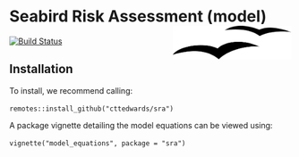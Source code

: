 Seabird Risk Assessment (model)  <img src='seagull.png' align="right" height="60" />
===============================
 
[![Build Status](https://app.travis-ci.com/cttedwards/sra.svg?branch=main)](https://app.travis-ci.com/cttedwards/sra)
 
 ## Installation
 
 To install, we recommend calling:
 
 `remotes::install_github("cttedwards/sra")`
 
 A package vignette detailing the model equations can be viewed using:
 
 `vignette("model_equations", package = "sra")`
